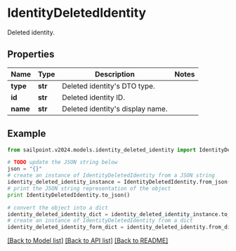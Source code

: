 # IdentityDeletedIdentity

Deleted identity.

## Properties

Name | Type | Description | Notes
------------ | ------------- | ------------- | -------------
**type** | **str** | Deleted identity&#39;s DTO type. | 
**id** | **str** | Deleted identity ID. | 
**name** | **str** | Deleted identity&#39;s display name. | 

## Example

```python
from sailpoint.v2024.models.identity_deleted_identity import IdentityDeletedIdentity

# TODO update the JSON string below
json = "{}"
# create an instance of IdentityDeletedIdentity from a JSON string
identity_deleted_identity_instance = IdentityDeletedIdentity.from_json(json)
# print the JSON string representation of the object
print IdentityDeletedIdentity.to_json()

# convert the object into a dict
identity_deleted_identity_dict = identity_deleted_identity_instance.to_dict()
# create an instance of IdentityDeletedIdentity from a dict
identity_deleted_identity_form_dict = identity_deleted_identity.from_dict(identity_deleted_identity_dict)
```
[[Back to Model list]](../README.md#documentation-for-models) [[Back to API list]](../README.md#documentation-for-api-endpoints) [[Back to README]](../README.md)


